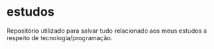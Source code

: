 # estudos
Repositório utilizado para salvar tudo relacionado aos meus estudos a respeito de tecnologia/programação.
